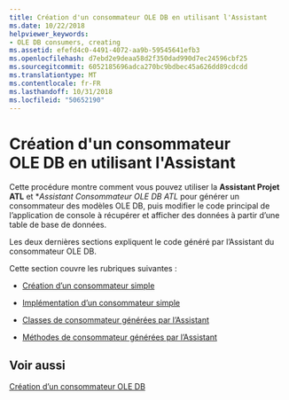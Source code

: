```yaml
---
title: Création d'un consommateur OLE DB en utilisant l'Assistant
ms.date: 10/22/2018
helpviewer_keywords:
- OLE DB consumers, creating
ms.assetid: efefd4c0-4491-4072-aa9b-59545641efb3
ms.openlocfilehash: d7ebd2e9deaa58d2f350dad990d7ec24596cbf25
ms.sourcegitcommit: 6052185696adca270bc9bdbec45a626dd89cdcdd
ms.translationtype: MT
ms.contentlocale: fr-FR
ms.lasthandoff: 10/31/2018
ms.locfileid: "50652190"
---
```

# <a name="creating-an-ole-db-consumer-using-a-wizard"></a>Création d'un consommateur OLE DB en utilisant l'Assistant

Cette procédure montre comment vous pouvez utiliser la **Assistant Projet ATL** et **Assistant Consommateur OLE DB ATL* pour générer un consommateur des modèles OLE DB, puis modifier le code principal de l’application de console à récupérer et afficher des données à partir d’une table de base de données.

Les deux dernières sections expliquent le code généré par l’Assistant du consommateur OLE DB.

Cette section couvre les rubriques suivantes :

- [Création d’un consommateur simple](../../data/oledb/creating-a-simple-consumer.md)

- [Implémentation d’un consommateur simple](../../data/oledb/implementing-a-simple-consumer.md)

- [Classes de consommateur générées par l’Assistant](../../data/oledb/consumer-wizard-generated-classes.md)

- [Méthodes de consommateur générées par l’Assistant](../../data/oledb/consumer-wizard-generated-methods.md)

## <a name="see-also"></a>Voir aussi

[Création d’un consommateur OLE DB](../../data/oledb/creating-an-ole-db-consumer.md)